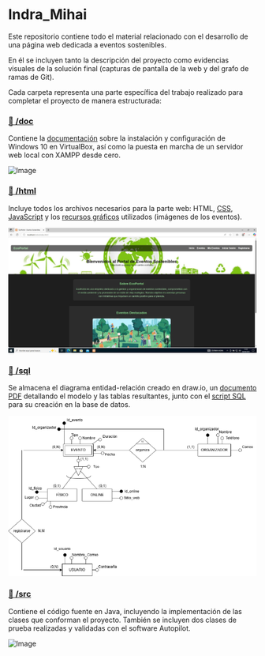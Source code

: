 # Indra_Mihai
Este repositorio contiene todo el material relacionado con el desarrollo de una página web dedicada a eventos sostenibles.

En él se incluyen tanto la descripción del proyecto como evidencias visuales de la solución final (capturas de pantalla de la web y del grafo de ramas de Git).

Cada carpeta representa una parte específica del trabajo realizado para completar el proyecto de manera estructurada:

### [📁 /doc](./doc)
Contiene la [documentación](./doc/SO_y_XAMPP.pdf) sobre la instalación y configuración de Windows 10 en VirtualBox, así como la puesta en marcha de un servidor web local con XAMPP desde cero.

![Image](https://github.com/user-attachments/assets/31bb91fc-6244-4527-8913-7cf7edcdcf12)

### [📁 /html](./html)
Incluye todos los archivos necesarios para la parte web: HTML, [CSS](./html/css), [JavaScript](./html/js) y los [recursos gráficos](./html/images) utilizados (imágenes de los eventos).

![Image](portal_eventos_sostenibles.jpg)

### [📁 /sql](./sql)
Se almacena el diagrama entidad-relación creado en draw.io, un [documento PDF](./sql/TablasEventosSostenibles.pdf) detallando el modelo y las tablas resultantes, junto con el [script SQL](./sql/eventos_sostenibles_script.sql) para su creación en la base de datos.

![Image](sql/EventosSostenibles_DiagramaEntidadRelacion.png)

### [📁 /src](./src)
Contiene el código fuente en Java, incluyendo la implementación de las clases que conforman el proyecto. También se incluyen dos clases de prueba realizadas y validadas con el software Autopilot.

![Image](https://github.com/user-attachments/assets/ece5e6e7-d2d3-4a0f-a1ef-ca481c772280)
